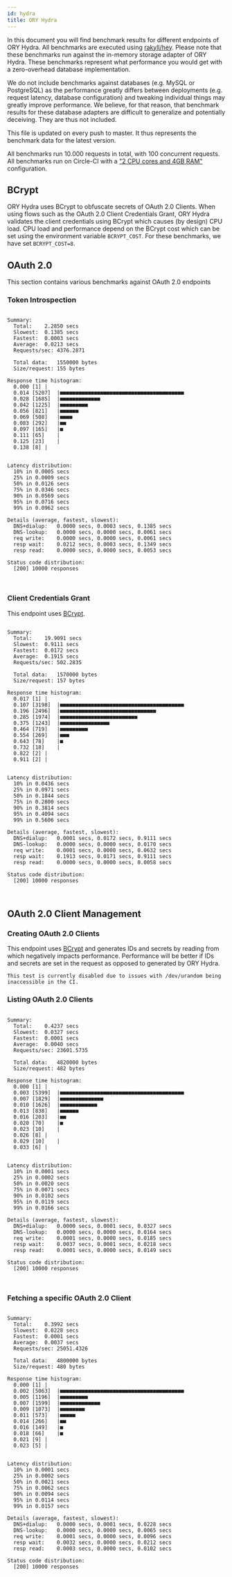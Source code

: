 ```yaml
---
id: hydra
title: ORY Hydra
---
```


In this document you will find benchmark results for different endpoints of ORY Hydra. All benchmarks are executed
using [rakyll/hey](https://github.com/rakyll/hey). Please note that these benchmarks run against the in-memory storage
adapter of ORY Hydra. These benchmarks represent what performance you would get with a zero-overhead database implementation.

We do not include benchmarks against databases (e.g. MySQL or PostgreSQL) as the performance greatly differs between
deployments (e.g. request latency, database configuration) and tweaking individual things may greatly improve performance.
We believe, for that reason, that benchmark results for these database adapters are difficult to generalize and potentially
deceiving. They are thus not included.

This file is updated on every push to master. It thus represents the benchmark data for the latest version.

All benchmarks run 10.000 requests in total, with 100 concurrent requests. All benchmarks run on Circle-CI with a
["2 CPU cores and 4GB RAM"](https://support.circleci.com/hc/en-us/articles/360000489307-Why-do-my-tests-take-longer-to-run-on-CircleCI-than-locally-)
configuration.

## BCrypt

ORY Hydra uses BCrypt to obfuscate secrets of OAuth 2.0 Clients. When using flows such as the OAuth 2.0 Client Credentials
Grant, ORY Hydra validates the client credentials using BCrypt which causes (by design) CPU load. CPU load and performance
depend on the BCrypt cost which can be set using the environment variable `BCRYPT_COST`. For these benchmarks,
we have set `BCRYPT_COST=8`.

## OAuth 2.0

This section contains various benchmarks against OAuth 2.0 endpoints

### Token Introspection

```

Summary:
  Total:	2.2850 secs
  Slowest:	0.1385 secs
  Fastest:	0.0003 secs
  Average:	0.0213 secs
  Requests/sec:	4376.2871
  
  Total data:	1550000 bytes
  Size/request:	155 bytes

Response time histogram:
  0.000 [1]	|
  0.014 [5207]	|■■■■■■■■■■■■■■■■■■■■■■■■■■■■■■■■■■■■■■■■
  0.028 [1685]	|■■■■■■■■■■■■■
  0.042 [1225]	|■■■■■■■■■
  0.056 [821]	|■■■■■■
  0.069 [508]	|■■■■
  0.083 [292]	|■■
  0.097 [165]	|■
  0.111 [65]	|
  0.125 [23]	|
  0.138 [8]	|


Latency distribution:
  10% in 0.0005 secs
  25% in 0.0009 secs
  50% in 0.0126 secs
  75% in 0.0346 secs
  90% in 0.0569 secs
  95% in 0.0716 secs
  99% in 0.0962 secs

Details (average, fastest, slowest):
  DNS+dialup:	0.0000 secs, 0.0003 secs, 0.1385 secs
  DNS-lookup:	0.0000 secs, 0.0000 secs, 0.0061 secs
  req write:	0.0000 secs, 0.0000 secs, 0.0061 secs
  resp wait:	0.0212 secs, 0.0003 secs, 0.1349 secs
  resp read:	0.0000 secs, 0.0000 secs, 0.0053 secs

Status code distribution:
  [200]	10000 responses



```

### Client Credentials Grant

This endpoint uses [BCrypt](#bcrypt).

```

Summary:
  Total:	19.9091 secs
  Slowest:	0.9111 secs
  Fastest:	0.0172 secs
  Average:	0.1915 secs
  Requests/sec:	502.2835
  
  Total data:	1570000 bytes
  Size/request:	157 bytes

Response time histogram:
  0.017 [1]	|
  0.107 [3198]	|■■■■■■■■■■■■■■■■■■■■■■■■■■■■■■■■■■■■■■■■
  0.196 [2496]	|■■■■■■■■■■■■■■■■■■■■■■■■■■■■■■■
  0.285 [1974]	|■■■■■■■■■■■■■■■■■■■■■■■■■
  0.375 [1243]	|■■■■■■■■■■■■■■■■
  0.464 [719]	|■■■■■■■■■
  0.554 [269]	|■■■
  0.643 [78]	|■
  0.732 [18]	|
  0.822 [2]	|
  0.911 [2]	|


Latency distribution:
  10% in 0.0436 secs
  25% in 0.0971 secs
  50% in 0.1844 secs
  75% in 0.2800 secs
  90% in 0.3814 secs
  95% in 0.4094 secs
  99% in 0.5606 secs

Details (average, fastest, slowest):
  DNS+dialup:	0.0001 secs, 0.0172 secs, 0.9111 secs
  DNS-lookup:	0.0000 secs, 0.0000 secs, 0.0170 secs
  req write:	0.0001 secs, 0.0000 secs, 0.0632 secs
  resp wait:	0.1913 secs, 0.0171 secs, 0.9111 secs
  resp read:	0.0000 secs, 0.0000 secs, 0.0058 secs

Status code distribution:
  [200]	10000 responses



```

## OAuth 2.0 Client Management

### Creating OAuth 2.0 Clients

This endpoint uses [BCrypt](#bcrypt) and generates IDs and secrets by reading from  which negatively impacts
performance. Performance will be better if IDs and secrets are set in the request as opposed to generated by ORY Hydra.

```
This test is currently disabled due to issues with /dev/urandom being inaccessible in the CI.
```

### Listing OAuth 2.0 Clients

```

Summary:
  Total:	0.4237 secs
  Slowest:	0.0327 secs
  Fastest:	0.0001 secs
  Average:	0.0040 secs
  Requests/sec:	23601.5735
  
  Total data:	4820000 bytes
  Size/request:	482 bytes

Response time histogram:
  0.000 [1]	|
  0.003 [5399]	|■■■■■■■■■■■■■■■■■■■■■■■■■■■■■■■■■■■■■■■■
  0.007 [1829]	|■■■■■■■■■■■■■■
  0.010 [1626]	|■■■■■■■■■■■■
  0.013 [838]	|■■■■■■
  0.016 [203]	|■■
  0.020 [70]	|■
  0.023 [10]	|
  0.026 [8]	|
  0.029 [10]	|
  0.033 [6]	|


Latency distribution:
  10% in 0.0001 secs
  25% in 0.0002 secs
  50% in 0.0020 secs
  75% in 0.0071 secs
  90% in 0.0102 secs
  95% in 0.0119 secs
  99% in 0.0166 secs

Details (average, fastest, slowest):
  DNS+dialup:	0.0000 secs, 0.0001 secs, 0.0327 secs
  DNS-lookup:	0.0000 secs, 0.0000 secs, 0.0164 secs
  req write:	0.0001 secs, 0.0000 secs, 0.0185 secs
  resp wait:	0.0037 secs, 0.0001 secs, 0.0218 secs
  resp read:	0.0001 secs, 0.0000 secs, 0.0149 secs

Status code distribution:
  [200]	10000 responses



```

### Fetching a specific OAuth 2.0 Client

```

Summary:
  Total:	0.3992 secs
  Slowest:	0.0228 secs
  Fastest:	0.0001 secs
  Average:	0.0037 secs
  Requests/sec:	25051.4326
  
  Total data:	4800000 bytes
  Size/request:	480 bytes

Response time histogram:
  0.000 [1]	|
  0.002 [5063]	|■■■■■■■■■■■■■■■■■■■■■■■■■■■■■■■■■■■■■■■■
  0.005 [1196]	|■■■■■■■■■
  0.007 [1599]	|■■■■■■■■■■■■■
  0.009 [1073]	|■■■■■■■■
  0.011 [573]	|■■■■■
  0.014 [266]	|■■
  0.016 [149]	|■
  0.018 [66]	|■
  0.021 [9]	|
  0.023 [5]	|


Latency distribution:
  10% in 0.0001 secs
  25% in 0.0002 secs
  50% in 0.0021 secs
  75% in 0.0062 secs
  90% in 0.0094 secs
  95% in 0.0114 secs
  99% in 0.0157 secs

Details (average, fastest, slowest):
  DNS+dialup:	0.0000 secs, 0.0001 secs, 0.0228 secs
  DNS-lookup:	0.0000 secs, 0.0000 secs, 0.0065 secs
  req write:	0.0001 secs, 0.0000 secs, 0.0096 secs
  resp wait:	0.0032 secs, 0.0000 secs, 0.0212 secs
  resp read:	0.0003 secs, 0.0000 secs, 0.0102 secs

Status code distribution:
  [200]	10000 responses



```

